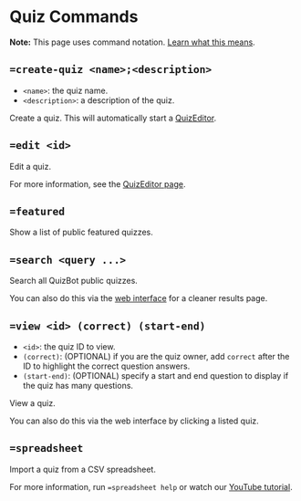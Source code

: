 # Quiz Commands

**Note:** This page uses command notation. [Learn what this means](../notation.md).

## `=create-quiz <name>;<description>`

- `<name>`: the quiz name.
- `<description>`: a description of the quiz.

Create a quiz. This will automatically start a [QuizEditor](../quizzes/quizeditor.md).

## `=edit <id>`

Edit a quiz.

For more information, see the [QuizEditor page](../quizzes/quizeditor.md).

## `=featured`

Show a list of public featured quizzes.

## `=search <query ...>`

Search all QuizBot public quizzes.

You can also do this via the [web interface](https://quizbot.xyz/explore) for a cleaner results page.

## `=view <id> (correct) (start-end)`

- `<id>`: the quiz ID to view.
- `(correct)`: (OPTIONAL) if you are the quiz owner, add `correct` after the ID to highlight the correct question answers.
- `(start-end)`: (OPTIONAL) specify a start and end question to display if the quiz has many questions.

View a quiz.

You can also do this via the web interface by clicking a listed quiz.

## `=spreadsheet`

Import a quiz from a CSV spreadsheet.

For more information, run `=spreadsheet help` or watch our [YouTube tutorial](https://youtu.be/4bcpmbIlrPw).
